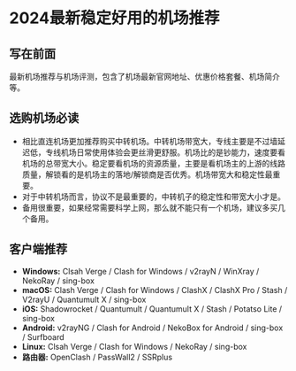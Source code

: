 # 2024最新稳定好用的机场推荐

## 写在前面
最新机场推荐与机场评测，包含了机场最新官网地址、优惠价格套餐、机场简介等。

## 选购机场必读
- 相比直连机场更加推荐购买中转机场。中转机场带宽大，专线主要是不过墙延迟低，专线机场日常使用体验会更丝滑更舒服。机场比的是钞能力，速度要看机场的总带宽大小。稳定要看机场的资源质量，主要是看机场主的上游的线路质量，解锁看的是机场主的落地/解锁商是否优秀。机场带宽大和稳定性最重要。
- 对于中转机场而言，协议不是最重要的，中转机子的稳定性和带宽大小才是。
- 备用很重要，如果经常需要科学上网，那么就不能只有一个机场，建议多买几个备用。

## 客户端推荐
- **Windows:** Clsah Verge / Clash for Windows / v2rayN / WinXray / NekoRay / sing-box
- **macOS:** Clash Verge / Clash for Windows / ClashX / ClashX Pro / Stash / V2rayU / Quantumult X / sing-box
- **iOS:** Shadowrocket / Quantumult / Quantumult X / Stash / Potatso Lite / sing-box
- **Android:** v2rayNG / Clash for Android / NekoBox for Android / sing-box / Surfboard
- **Linux:** Clsah Verge / Clash for Windows / NekoRay / sing-box
- **路由器:** OpenClash / PassWall2 / SSRplus
